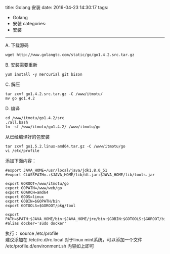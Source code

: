 title: Golang 安装
date: 2016-04-23 14:30:17
tags:
- Golang
- 安装
categories:
- 安装
---
A. 下载源码
```
wget http://www.golangtc.com/static/go/go1.4.2.src.tar.gz
```
B. 安装需要重新
```
yum install -y mercurial git bison
```
C. 解压
```
tar zxvf go1.4.2.src.tar.gz -C /www/itmotu/
mv go go1.4.2
```
D. 编译
 ```
cd /www/itmotu/go1.4.2/src
./all.bash
ln -sf /www/itmotu/go1.4.2/ /www/itmotu/go
```
从已经编译好的包安装
```
tar zxvf go1.5.2.linux-amd64.tar.gz -C /www/itmotu/go
vi /etc/profile
```
添加下面内容：
```
#export JAVA_HOME=/usr/local/java/jdk1.8.0_51
#export CLASSPATH=.:$JAVA_HOME/lib/dt.jar:$JAVA_HOME/lib/tools.jar

export GOROOT=/www/itmotu/go
export GOPATH=/www/web/go
export GOARCH=amd64
export GOOS=linux
export GOBIN=$GOPATH/bin
export GOTOOLS=$GOROOT/pkg/tool

export PATH=$PATH:$JAVA_HOME/bin:$JAVA_HOME/jre/bin:$GOBIN:$GOTOOLS:$GOROOT/bin
#alias docker='sudo docker'
```
执行：
source /etc/profile  
建议添加在 /etc/rc.d/rc.local
对于linux mint系统，可以添加一个文件 /etc/profile.d/environment.sh
内容如上即可

